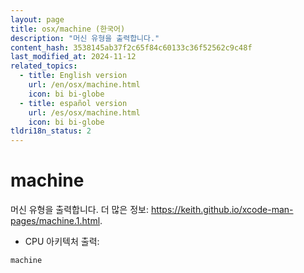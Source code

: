 ```yaml
---
layout: page
title: osx/machine (한국어)
description: "머신 유형을 출력합니다."
content_hash: 3538145ab37f2c65f84c60133c36f52562c9c48f
last_modified_at: 2024-11-12
related_topics:
  - title: English version
    url: /en/osx/machine.html
    icon: bi bi-globe
  - title: español version
    url: /es/osx/machine.html
    icon: bi bi-globe
tldri18n_status: 2
---
```

# machine

머신 유형을 출력합니다.
더 많은 정보: <https://keith.github.io/xcode-man-pages/machine.1.html>.

- CPU 아키텍처 출력:

`machine`
